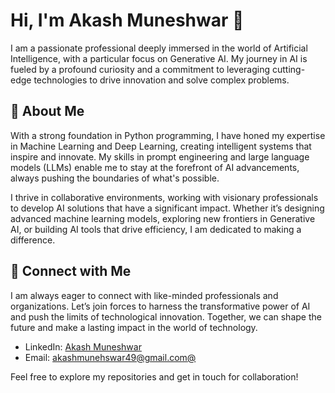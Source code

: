 # Hi, I'm Akash Muneshwar 👋

I am a passionate professional deeply immersed in the world of Artificial Intelligence, with a particular focus on Generative AI. My journey in AI is fueled by a profound curiosity and a commitment to leveraging cutting-edge technologies to drive innovation and solve complex problems.

## 🚀 About Me
With a strong foundation in Python programming, I have honed my expertise in Machine Learning and Deep Learning, creating intelligent systems that inspire and innovate. My skills in prompt engineering and large language models (LLMs) enable me to stay at the forefront of AI advancements, always pushing the boundaries of what's possible.

I thrive in collaborative environments, working with visionary professionals to develop AI solutions that have a significant impact. Whether it’s designing advanced machine learning models, exploring new frontiers in Generative AI, or building AI tools that drive efficiency, I am dedicated to making a difference.

## 🔗 Connect with Me
I am always eager to connect with like-minded professionals and organizations. Let’s join forces to harness the transformative power of AI and push the limits of technological innovation. Together, we can shape the future and make a lasting impact in the world of technology.

- LinkedIn: [Akash Muneshwar](https://www.linkedin.com/in/akash-muneshwar-2a42b2284/)
- Email: [akashmunehswar49@gmail.com@](mailto:akashmuneshwar49@gamil.com) 


Feel free to explore my repositories and get in touch for collaboration!
